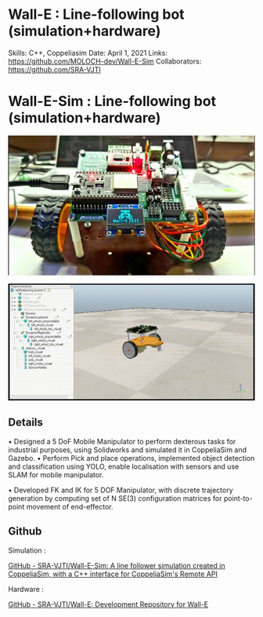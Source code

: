 # Wall-E : Line-following bot (simulation+hardware)

Skills: C++, Coppeliasim
Date: April 1, 2021
Links: https://github.com/MOLOCH-dev/Wall-E-Sim
Collaborators: https://github.com/SRA-VJTI

# Wall-E-Sim : Line-following bot (simulation+hardware)

![walle_oled.jpg](Wall-E%20Line-following%20bot%20(simulation+hardware)%208f0673770c754a70adbcf3b98f7bd00a/walle_oled.jpg)

![self-balancing.gif](Wall-E%20Line-following%20bot%20(simulation+hardware)%208f0673770c754a70adbcf3b98f7bd00a/self-balancing.gif)

## Details

• Designed a 5 DoF Mobile Manipulator to perform dexterous tasks for industrial purposes, using Solidworks and simulated
it in CoppeliaSim and Gazebo.
• Perform Pick and place operations, implemented object detection and classification using YOLO, enable localisation with sensors and use SLAM for mobile manipulator.

• Developed FK and IK for 5 DOF Manipulator, with discrete trajectory generation by computing set of N SE(3) configuration matrices for point-to-point movement of end-effector.

## Github

Simulation : 

[GitHub - SRA-VJTI/Wall-E-Sim: A line follower simulation created in CoppeliaSim, with a C++ interface for CoppeliaSim's Remote API](https://github.com/SRA-VJTI/Wall-E-Sim)

Hardware : 

[GitHub - SRA-VJTI/Wall-E: Development Repository for Wall-E](https://github.com/SRA-VJTI/Wall-E/tree/master)
